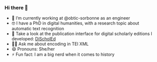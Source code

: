 ### Hi there 👋

<!--
**FloChiff/FloChiff** is a ✨ _special_ ✨ repository because its `README.md` (this file) appears on your GitHub profile.

Here are some ideas to get you started:

- 🔭 I’m currently working on ...
- 🌱 I’m currently learning ...
- 👯 I’m looking to collaborate on ...
- 🤔 I’m looking for help with ...
- 💬 Ask me about ...
- 📫 How to reach me: ...
- 😄 Pronouns: ...
- ⚡ Fun fact: ...
-->

- 🏫 I’m currently working at @obtic-sorbonne as an engineer
- 🤓 I have a PhD in digital humanities, with a research topic about automatic text recognition
- 📜 Take a look at the publication interface for digital scholarly editions I developed: [DiScholEd](https://discholed.huma-num.fr/exist/apps/discholed/index.html)
- 👩‍💻 Ask me about encoding in TEI XML
- 😄 Pronouns: She/her
- ⚡ Fun fact: I am a big nerd when it comes to history
